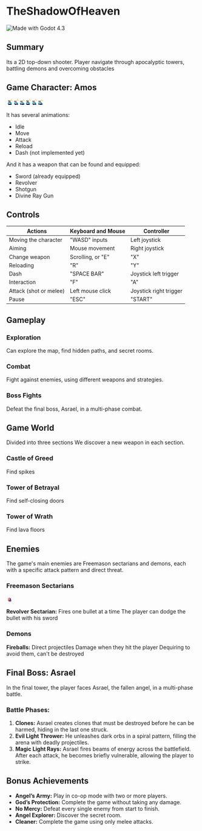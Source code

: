 # TheShadowOfHeaven

![Made with Godot 4.3](https://img.shields.io/badge/Made%20with-Godot%204.3-478cbf?logo=godot-engine)

## Summary

Its a 2D top-down shooter.
Player navigate through apocalyptic towers, battling demons and overcoming obstacles

## Game Character: Amos

![Amos](Assets/Characters/AngelSprite.png)

It has several animations:

- Idle
- Move
- Attack
- Reload
- Dash (not implemented yet)

And it has a weapon that can be found and equipped:

- Sword (already equipped)
- Revolver
- Shotgun
- Divine Ray Gun

## Controls

| Actions                | Keyboard and Mouse | Controller             |
| ---------------------- | ------------------ | ---------------------- |
| Moving the character   | "WASD" inputs      | Left joystick          |
| Aiming                 | Mouse movement     | Right joystick         |
| Change weapon          | Scrolling, or "E"  | "X"                    |
| Reloading              | "R"                | "Y"                    |
| Dash                   | "SPACE BAR"        | Joystick left trigger  |
| Interaction            | "F"                | "A"                    |
| Attack (shot or melee) | Left mouse click   | Joystick right trigger |
| Pause                  | "ESC"              | "START"                |

## Gameplay

### Exploration

Can explore the map, find hidden paths, and secret rooms.

### Combat

Fight against enemies, using different weapons and strategies.

### Boss Fights

Defeat the final boss, Asrael, in a multi-phase combat.

## Game World

Divided into three sections
We discover a new weapon in each section.

### Castle of Greed

Find spikes

### Tower of Betrayal

Find self-closing doors

### Tower of Wrath

Find lava floors

## Enemies

The game's main enemies are Freemason sectarians and demons, each with a specific attack pattern and direct threat.

### Freemason Sectarians

![Sectarian](Assets/Characters/Sectario.png)

**Revolver Sectarian:**
Fires one bullet at a time
The player can dodge the bullet with his sword

### Demons

**Fireballs:** Direct projectiles
Damage when they hit the player
Dequiring to avoid them, can't be destroyed

## Final Boss: Asrael

In the final tower, the player faces Asrael, the fallen angel, in a multi-phase battle.

### Battle Phases:

1. **Clones:** Asrael creates clones that must be destroyed before he can be harmed, hiding in the last one struck.
2. **Evil Light Thrower:** He unleashes dark orbs in a spiral pattern, filling the arena with deadly projectiles.
3. **Magic Light Rays:** Asrael fires beams of energy across the battlefield. After each attack, he becomes briefly vulnerable, allowing the player to strike.

## Bonus Achievements

- **Angel’s Army:** Play in co-op mode with two or more players.
- **God’s Protection:** Complete the game without taking any damage.
- **No Mercy:** Defeat every single enemy from start to finish.
- **Angel Explorer:** Discover the secret room.
- **Cleaner:** Complete the game using only melee attacks.
